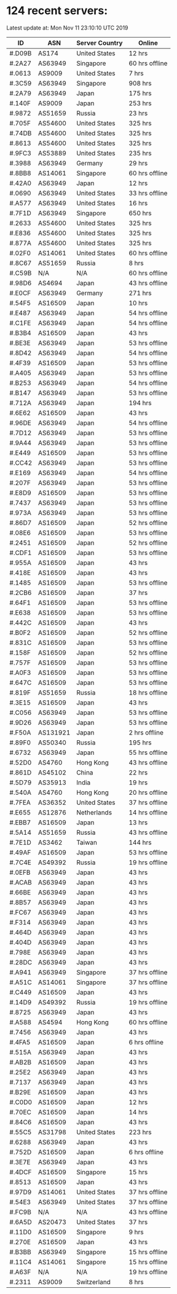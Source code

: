 # 124 recent servers:

Latest update at: Mon Nov 11 23:10:10 UTC 2019

| ID | ASN | Server Country | Online |
| -- | --- | -------------- | ------ |
| #.D09B | AS174 | United States | 12 hrs |
| #.2A27 | AS63949 | Singapore | 60 hrs offline |
| #.0613 | AS9009 | United States | 7 hrs |
| #.3C59 | AS63949 | Singapore | 908 hrs |
| #.2A79 | AS63949 | Japan | 175 hrs |
| #.140F | AS9009 | Japan | 253 hrs |
| #.9872 | AS51659 | Russia | 23 hrs |
| #.705F | AS54600 | United States | 325 hrs |
| #.74DB | AS54600 | United States | 325 hrs |
| #.8613 | AS54600 | United States | 325 hrs |
| #.9FC3 | AS53889 | United States | 235 hrs |
| #.3988 | AS63949 | Germany | 29 hrs |
| #.8BB8 | AS14061 | Singapore | 60 hrs offline |
| #.42A0 | AS63949 | Japan | 12 hrs |
| #.0690 | AS63949 | United States | 33 hrs offline |
| #.A577 | AS63949 | United States | 16 hrs |
| #.7F1D | AS63949 | Singapore | 650 hrs |
| #.2633 | AS54600 | United States | 325 hrs |
| #.E836 | AS54600 | United States | 325 hrs |
| #.877A | AS54600 | United States | 325 hrs |
| #.02F0 | AS14061 | United States | 60 hrs offline |
| #.8C67 | AS51659 | Russia | 8 hrs |
| #.C59B | N/A | N/A | 60 hrs offline |
| #.98D6 | AS4694 | Japan | 43 hrs offline |
| #.E0CF | AS63949 | Germany | 271 hrs |
| #.54F5 | AS16509 | Japan | 10 hrs |
| #.E487 | AS63949 | Japan | 54 hrs offline |
| #.C1FE | AS63949 | Japan | 54 hrs offline |
| #.B3B4 | AS16509 | Japan | 43 hrs |
| #.BE3E | AS63949 | Japan | 53 hrs offline |
| #.8D42 | AS63949 | Japan | 54 hrs offline |
| #.4F39 | AS16509 | Japan | 53 hrs offline |
| #.A405 | AS63949 | Japan | 53 hrs offline |
| #.B253 | AS63949 | Japan | 54 hrs offline |
| #.B147 | AS63949 | Japan | 53 hrs offline |
| #.712A | AS63949 | Japan | 194 hrs |
| #.6E62 | AS16509 | Japan | 43 hrs |
| #.96DE | AS63949 | Japan | 54 hrs offline |
| #.7D12 | AS63949 | Japan | 53 hrs offline |
| #.9A44 | AS63949 | Japan | 53 hrs offline |
| #.E449 | AS16509 | Japan | 53 hrs offline |
| #.CC42 | AS63949 | Japan | 53 hrs offline |
| #.E169 | AS63949 | Japan | 54 hrs offline |
| #.207F | AS63949 | Japan | 53 hrs offline |
| #.E8D9 | AS16509 | Japan | 53 hrs offline |
| #.7437 | AS63949 | Japan | 53 hrs offline |
| #.973A | AS63949 | Japan | 53 hrs offline |
| #.86D7 | AS16509 | Japan | 52 hrs offline |
| #.08E6 | AS16509 | Japan | 53 hrs offline |
| #.2451 | AS16509 | Japan | 52 hrs offline |
| #.CDF1 | AS16509 | Japan | 53 hrs offline |
| #.955A | AS16509 | Japan | 43 hrs |
| #.418E | AS16509 | Japan | 43 hrs |
| #.1485 | AS16509 | Japan | 53 hrs offline |
| #.2CB6 | AS16509 | Japan | 37 hrs |
| #.64F1 | AS16509 | Japan | 53 hrs offline |
| #.E638 | AS16509 | Japan | 53 hrs offline |
| #.442C | AS16509 | Japan | 43 hrs |
| #.B0F2 | AS16509 | Japan | 52 hrs offline |
| #.831C | AS16509 | Japan | 53 hrs offline |
| #.158F | AS16509 | Japan | 52 hrs offline |
| #.757F | AS16509 | Japan | 53 hrs offline |
| #.A0F3 | AS16509 | Japan | 53 hrs offline |
| #.647C | AS16509 | Japan | 53 hrs offline |
| #.819F | AS51659 | Russia | 18 hrs offline |
| #.3E15 | AS16509 | Japan | 43 hrs |
| #.C056 | AS63949 | Japan | 53 hrs offline |
| #.9D26 | AS63949 | Japan | 53 hrs offline |
| #.F50A | AS131921 | Japan | 2 hrs offline |
| #.89F0 | AS50340 | Russia | 195 hrs |
| #.6732 | AS63949 | Japan | 55 hrs offline |
| #.52D0 | AS4760 | Hong Kong | 43 hrs offline |
| #.861D | AS45102 | China | 22 hrs |
| #.5D79 | AS35913 | India | 19 hrs |
| #.540A | AS4760 | Hong Kong | 20 hrs offline |
| #.7FEA | AS36352 | United States | 37 hrs offline |
| #.E655 | AS12876 | Netherlands | 14 hrs offline |
| #.EBB7 | AS16509 | Japan | 13 hrs |
| #.5A14 | AS51659 | Russia | 43 hrs offline |
| #.7E1D | AS3462 | Taiwan | 144 hrs |
| #.49AF | AS16509 | Japan | 53 hrs offline |
| #.7C4E | AS49392 | Russia | 19 hrs offline |
| #.0EFB | AS63949 | Japan | 43 hrs |
| #.ACAB | AS63949 | Japan | 43 hrs |
| #.66BE | AS63949 | Japan | 43 hrs |
| #.8B57 | AS63949 | Japan | 43 hrs |
| #.FC67 | AS63949 | Japan | 43 hrs |
| #.F314 | AS63949 | Japan | 43 hrs |
| #.464D | AS63949 | Japan | 43 hrs |
| #.404D | AS63949 | Japan | 43 hrs |
| #.798E | AS63949 | Japan | 43 hrs |
| #.28DC | AS63949 | Japan | 43 hrs |
| #.A941 | AS63949 | Singapore | 37 hrs offline |
| #.A51C | AS14061 | Singapore | 37 hrs offline |
| #.C449 | AS16509 | Japan | 43 hrs |
| #.14D9 | AS49392 | Russia | 19 hrs offline |
| #.8725 | AS63949 | Japan | 43 hrs |
| #.A588 | AS4594 | Hong Kong | 60 hrs offline |
| #.7456 | AS63949 | Japan | 43 hrs |
| #.4FA5 | AS16509 | Japan | 6 hrs offline |
| #.515A | AS63949 | Japan | 43 hrs |
| #.AB2B | AS16509 | Japan | 43 hrs |
| #.25E2 | AS63949 | Japan | 43 hrs |
| #.7137 | AS63949 | Japan | 43 hrs |
| #.B29E | AS16509 | Japan | 43 hrs |
| #.C0D0 | AS16509 | Japan | 12 hrs |
| #.70EC | AS16509 | Japan | 14 hrs |
| #.84C6 | AS16509 | Japan | 43 hrs |
| #.55C5 | AS31798 | United States | 223 hrs |
| #.6288 | AS63949 | Japan | 43 hrs |
| #.752D | AS16509 | Japan | 6 hrs offline |
| #.3E7E | AS63949 | Japan | 43 hrs |
| #.4DCF | AS16509 | Singapore | 15 hrs |
| #.8513 | AS16509 | Japan | 43 hrs |
| #.97D9 | AS14061 | United States | 37 hrs offline |
| #.54E3 | AS63949 | United States | 37 hrs offline |
| #.FC9B | N/A | N/A | 43 hrs offline |
| #.6A5D | AS20473 | United States | 37 hrs |
| #.11D0 | AS16509 | Singapore | 9 hrs |
| #.270E | AS16509 | Japan | 43 hrs |
| #.B3BB | AS63949 | Singapore | 15 hrs offline |
| #.11C4 | AS14061 | Singapore | 15 hrs offline |
| #.A63F | N/A | N/A | 19 hrs offline |
| #.2311 | AS9009 | Switzerland | 8 hrs |

